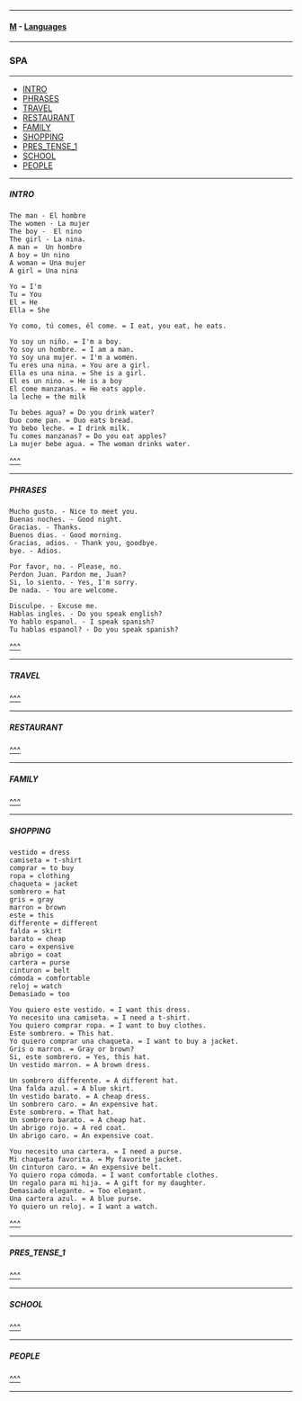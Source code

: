 
---

#### [M](https://github.com/ttltrk/TTT/blob/master/menu.md) - [Languages](https://github.com/ttltrk/TTT/blob/master/LAN/LAN.md)

---

### SPA

---

- [INTRO](#INTRO)
- [PHRASES](#PHRASES)
- [TRAVEL](#TRAVEL)
- [RESTAURANT](#RESTAURANT)
- [FAMILY](#FAMILY)
- [SHOPPING](#SHOPPING)
- [PRES_TENSE_1](#PRES_TENSE_1)
- [SCHOOL](@SCHOOL)
- [PEOPLE](#PEOPLE)

---

##### INTRO

```
The man - El hombre
The women - La mujer
The boy -  El nino
The girl - La nina.
A man =  Un hombre
A boy = Un nino
A woman = Una mujer
A girl = Una nina

Yo = I'm
Tu = You
El = He
Ella = She

Yo como, tú comes, él come. = I eat, you eat, he eats.
```

```
Yo soy un niño. = I'm a boy.
Yo soy un hombre. = I am a man.
Yo soy una mujer. = I'm a women.
Tu eres una nina. = You are a girl.
Ella es una nina. = She is a girl.
El es un nino. = He is a boy
El come manzanas. = He eats apple.
la leche = the milk
```

```
Tu bebes agua? = Do you drink water?
Duo come pan. = Duo eats bread.
Yo bebo leche. = I drink milk.
Tu comes manzanas? = Do you eat apples?
La mujer bebe agua. = The woman drinks water.
```

[^^^](#SPA)

---

##### PHRASES

```
Mucho gusto. - Nice to meet you.
Buenas noches. - Good night.
Gracias. - Thanks.
Buenos dias. - Good morning.
Gracias, adios. - Thank you, goodbye.
bye. - Adios.
```

```
Por favor, no. - Please, no.
Perdon Juan. Pardon me, Juan?
Si, lo siento. - Yes, I'm sorry.
De nada. - You are welcome.
```

```
Disculpe. - Excuse me.
Hablas ingles. - Do you speak english?
Yo hablo espanol. - I speak spanish?
Tu hablas espanol? - Do you speak spanish?
```

[^^^](#SPA)

---

##### TRAVEL

[^^^](#SPA)

---

##### RESTAURANT

[^^^](#SPA)

---

##### FAMILY

[^^^](#SPA)

---

##### SHOPPING

```
vestido = dress
camiseta = t-shirt
comprar = to buy
ropa = clothing
chaqueta = jacket
sombrero = hat
gris = gray
marron = brown
este = this
differente = different
falda = skirt
barato = cheap
caro = expensive
abrigo = coat
cartera = purse
cinturon = belt
cómoda = comfortable
reloj = watch
Demasiado = too
```

```
You quiero este vestido. = I want this dress.
Yo necesito una camiseta. = I need a t-shirt.
You quiero comprar ropa. = I want to buy clothes.
Este sombrero. = This hat.
Yo quiero comprar una chaqueta. = I want to buy a jacket.
Gris o marron. = Gray or brown?
Si, este sombrero. = Yes, this hat.
Un vestido marron. = A brown dress.
```

```
Un sombrero differente. = A different hat.
Una falda azul. = A blue skirt.
Un vestido barato. = A cheap dress.
Un sombrero caro. = An expensive hat.
Este sombrero. = That hat.
Un sombrero barato. = A cheap hat.
Un abrigo rojo. = A red coat.
Un abrigo caro. = An expensive coat.
```

```
You necesito una cartera. = I need a purse.
Mi chaqueta favorita. = My favorite jacket.
Un cinturon caro. = An expensive belt.
Yo quiero ropa cómoda. = I want comfortable clothes.
Un regalo para mi hija. = A gift for my daughter.
Demasiado elegante. = Too elegant.
Una cartera azul. = A blue purse.
Yo quiero un reloj. = I want a watch.
```

[^^^](#SPA)

---

##### PRES_TENSE_1

[^^^](#SPA)

---

##### SCHOOL

[^^^](#SPA)

---

##### PEOPLE

[^^^](#SPA)

---

#####
#####
#####
#####
#####
#####
#####
#####
